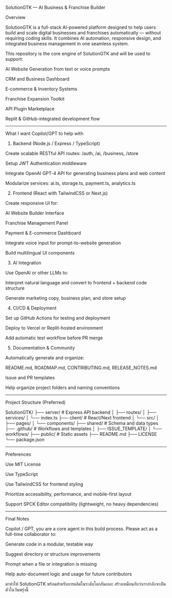 SolutionGTK — AI Business & Franchise Builder

Overview

SolutionGTK is a full-stack AI-powered platform designed to help users build and scale digital businesses and franchises automatically — without requiring coding skills. It combines AI automation, responsive design, and integrated business management in one seamless system.

This repository is the core engine of SolutionGTK and will be used to support:

AI Website Generation from text or voice prompts

CRM and Business Dashboard

E-commerce & Inventory Systems

Franchise Expansion Toolkit

API Plugin Marketplace

Replit & GitHub-integrated development flow



---

What I want Copilot/GPT to help with

1. Backend (Node.js / Express / TypeScript)

Create scalable RESTful API routes: /auth, /ai, /business, /store

Setup JWT Authentication middleware

Integrate OpenAI GPT-4 API for generating business plans and web content

Modularize services: ai.ts, storage.ts, payment.ts, analytics.ts


2. Frontend (React with TailwindCSS or Next.js)

Create responsive UI for:

AI Website Builder Interface

Franchise Management Panel

Payment & E-commerce Dashboard


Integrate voice input for prompt-to-website generation

Build multilingual UI components


3. AI Integration

Use OpenAI or other LLMs to:

Interpret natural language and convert to frontend + backend code structure

Generate marketing copy, business plan, and store setup



4. CI/CD & Deployment

Set up GitHub Actions for testing and deployment

Deploy to Vercel or Replit-hosted environment

Add automatic test workflow before PR merge


5. Documentation & Community

Automatically generate and organize:

README.md, ROADMAP.md, CONTRIBUTING.md, RELEASE_NOTES.md

Issue and PR templates


Help organize project folders and naming conventions



---

Project Structure (Preferred)

SolutionGTK/
├── server/              # Express API backend
│   ├── routes/
│   ├── services/
│   └── index.ts
├── client/              # React/Next frontend
│   └── src/
│       ├── pages/
│       └── components/
├── shared/              # Schema and data types
├── .github/             # Workflows and templates
│   ├── ISSUE_TEMPLATE/
│   └── workflows/
├── public/              # Static assets
├── README.md
├── LICENSE
└── package.json


---

Preferences

Use MIT License

Use TypeScript

Use TailwindCSS for frontend styling

Prioritize accessibility, performance, and mobile-first layout

Support SPCK Editor compatibility (lightweight, no heavy dependencies)



---

Final Notes

Copilot / GPT, you are a core agent in this build process.
Please act as a full-time collaborator to:

Generate code in a modular, testable way

Suggest directory or structure improvements

Prompt when a file or integration is missing

Help auto-document logic and usage for future contributors


มาทำให้ SolutionGTK พร้อมสำหรับการผลิตในระดับโลกกันเถอะ
สร้างเหมือนกับว่าเรากำลังจะเปิดตัวในวันพรุ่งนี้
